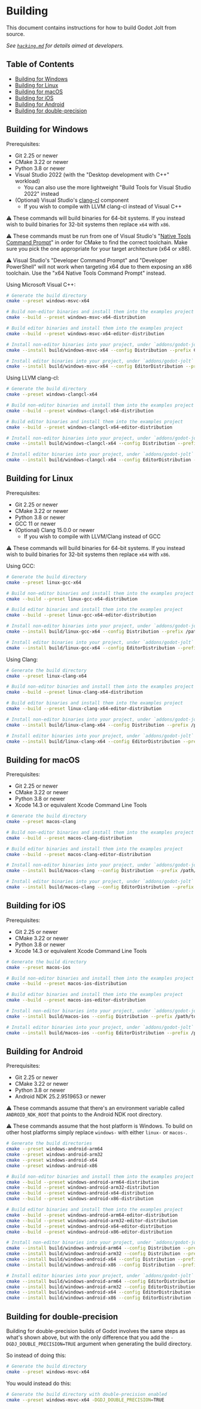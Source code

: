 # Building

This document contains instructions for how to build Godot Jolt from source.

*See [`hacking.md`][hck] for details aimed at developers.*

## Table of Contents

- [Building for Windows](#building-for-windows)
- [Building for Linux](#building-for-linux)
- [Building for macOS](#building-for-macos)
- [Building for iOS](#building-for-ios)
- [Building for Android](#building-for-android)
- [Building for double-precision](#building-for-double-precision)

## Building for Windows

Prerequisites:

- Git 2.25 or newer
- CMake 3.22 or newer
- Python 3.8 or newer
- Visual Studio 2022 (with the "Desktop development with C++" workload)
  - You can also use the more lightweight "Build Tools for Visual Studio 2022" instead
- (Optional) Visual Studio's [clang-cl][ccl] component
  - If you wish to compile with LLVM clang-cl instead of Visual C++

⚠️ These commands will build binaries for 64-bit systems. If you instead wish to build binaries for
32-bit systems then replace `x64` with `x86`.

⚠️ These commands must be run from one of Visual Studio's "[Native Tools Command Prompt][cmd]" in
order for CMake to find the correct toolchain. Make sure you pick the one appropriate for your
target architecture (x64 or x86).

⚠️ Visual Studio's "Developer Command Prompt" and "Developer PowerShell" will not work when
targeting x64 due to them exposing an x86 toolchain. Use the "x64 Native Tools Command Prompt"
instead.

Using Microsoft Visual C++:

```sh
# Generate the build directory
cmake --preset windows-msvc-x64

# Build non-editor binaries and install them into the examples project
cmake --build --preset windows-msvc-x64-distribution

# Build editor binaries and install them into the examples project
cmake --build --preset windows-msvc-x64-editor-distribution

# Install non-editor binaries into your project, under `addons/godot-jolt`
cmake --install build/windows-msvc-x64 --config Distribution --prefix C:/Path/To/Project

# Install editor binaries into your project, under `addons/godot-jolt`
cmake --install build/windows-msvc-x64 --config EditorDistribution --prefix C:/Path/To/Project
```

Using LLVM clang-cl:

```sh
# Generate the build directory
cmake --preset windows-clangcl-x64

# Build non-editor binaries and install them into the examples project
cmake --build --preset windows-clangcl-x64-distribution

# Build editor binaries and install them into the examples project
cmake --build --preset windows-clangcl-x64-editor-distribution

# Install non-editor binaries into your project, under `addons/godot-jolt`
cmake --install build/windows-clangcl-x64 --config Distribution --prefix C:/Path/To/Project

# Install editor binaries into your project, under `addons/godot-jolt`
cmake --install build/windows-clangcl-x64 --config EditorDistribution --prefix C:/Path/To/Project
```

## Building for Linux

Prerequisites:

- Git 2.25 or newer
- CMake 3.22 or newer
- Python 3.8 or newer
- GCC 11 or newer
- (Optional) Clang 15.0.0 or newer
  - If you wish to compile with LLVM/Clang instead of GCC

⚠️ These commands will build binaries for 64-bit systems. If you instead wish to build binaries for
32-bit systems then replace `x64` with `x86`.

Using GCC:

```sh
# Generate the build directory
cmake --preset linux-gcc-x64

# Build non-editor binaries and install them into the examples project
cmake --build --preset linux-gcc-x64-distribution

# Build editor binaries and install them into the examples project
cmake --build --preset linux-gcc-x64-editor-distribution

# Install non-editor binaries into your project, under `addons/godot-jolt`
cmake --install build/linux-gcc-x64 --config Distribution --prefix /path/to/project

# Install editor binaries into your project, under `addons/godot-jolt`
cmake --install build/linux-gcc-x64 --config EditorDistribution --prefix /path/to/project
```

Using Clang:

```sh
# Generate the build directory
cmake --preset linux-clang-x64

# Build non-editor binaries and install them into the examples project
cmake --build --preset linux-clang-x64-distribution

# Build editor binaries and install them into the examples project
cmake --build --preset linux-clang-x64-editor-distribution

# Install non-editor binaries into your project, under `addons/godot-jolt`
cmake --install build/linux-clang-x64 --config Distribution --prefix /path/to/project

# Install editor binaries into your project, under `addons/godot-jolt`
cmake --install build/linux-clang-x64 --config EditorDistribution --prefix /path/to/project
```

## Building for macOS

Prerequisites:

- Git 2.25 or newer
- CMake 3.22 or newer
- Python 3.8 or newer
- Xcode 14.3 or equivalent Xcode Command Line Tools

```sh
# Generate the build directory
cmake --preset macos-clang

# Build non-editor binaries and install them into the examples project
cmake --build --preset macos-clang-distribution

# Build editor binaries and install them into the examples project
cmake --build --preset macos-clang-editor-distribution

# Install non-editor binaries into your project, under `addons/godot-jolt`
cmake --install build/macos-clang --config Distribution --prefix /path/to/project

# Install editor binaries into your project, under `addons/godot-jolt`
cmake --install build/macos-clang --config EditorDistribution --prefix /path/to/project
```

## Building for iOS

Prerequisites:

- Git 2.25 or newer
- CMake 3.22 or newer
- Python 3.8 or newer
- Xcode 14.3 or equivalent Xcode Command Line Tools

```sh
# Generate the build directory
cmake --preset macos-ios

# Build non-editor binaries and install them into the examples project
cmake --build --preset macos-ios-distribution

# Build editor binaries and install them into the examples project
cmake --build --preset macos-ios-editor-distribution

# Install non-editor binaries into your project, under `addons/godot-jolt`
cmake --install build/macos-ios --config Distribution --prefix /path/to/project

# Install editor binaries into your project, under `addons/godot-jolt`
cmake --install build/macos-ios --config EditorDistribution --prefix /path/to/project
```

## Building for Android

Prerequisites:

- Git 2.25 or newer
- CMake 3.22 or newer
- Python 3.8 or newer
- Android NDK 25.2.9519653 or newer

⚠️ These commands assume that there's an environment variable called `ANDROID_NDK_ROOT` that points
to the Android NDK root directory.

⚠️ These commands assume that the host platform is Windows. To build on other host platforms simply
replace `windows-` with either `linux-` or `macos-`.

```sh
# Generate the build directories
cmake --preset windows-android-arm64
cmake --preset windows-android-arm32
cmake --preset windows-android-x64
cmake --preset windows-android-x86

# Build non-editor binaries and install them into the examples project
cmake --build --preset windows-android-arm64-distribution
cmake --build --preset windows-android-arm32-distribution
cmake --build --preset windows-android-x64-distribution
cmake --build --preset windows-android-x86-distribution

# Build editor binaries and install them into the examples project
cmake --build --preset windows-android-arm64-editor-distribution
cmake --build --preset windows-android-arm32-editor-distribution
cmake --build --preset windows-android-x64-editor-distribution
cmake --build --preset windows-android-x86-editor-distribution

# Install non-editor binaries into your project, under `addons/godot-jolt`
cmake --install build/windows-android-arm64 --config Distribution --prefix /path/to/project
cmake --install build/windows-android-arm32 --config Distribution --prefix /path/to/project
cmake --install build/windows-android-x64 --config Distribution --prefix /path/to/project
cmake --install build/windows-android-x86 --config Distribution --prefix /path/to/project

# Install editor binaries into your project, under `addons/godot-jolt`
cmake --install build/windows-android-arm64 --config EditorDistribution --prefix /path/to/project
cmake --install build/windows-android-arm32 --config EditorDistribution --prefix /path/to/project
cmake --install build/windows-android-x64 --config EditorDistribution --prefix /path/to/project
cmake --install build/windows-android-x86 --config EditorDistribution --prefix /path/to/project
```

[hck]: hacking.md
[ccl]: https://learn.microsoft.com/en-us/cpp/build/clang-support-msbuild
[cmd]: https://learn.microsoft.com/en-us/cpp/build/building-on-the-command-line

## Building for double-precision

Building for double-precision builds of Godot involves the same steps as what's shown above, but
with the only difference that you add the `-DGDJ_DOUBLE_PRECISION=TRUE` argument when generating the
build directory.

So instead of doing this:

```sh
# Generate the build directory
cmake --preset windows-msvc-x64
```

You would instead do this:

```sh
# Generate the build directory with double-precision enabled
cmake --preset windows-msvc-x64 -DGDJ_DOUBLE_PRECISION=TRUE
```
